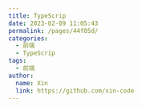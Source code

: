 ```yaml
---
title: TypeScrip
date: 2023-02-09 11:05:43
permalink: /pages/44f05d/
categories:
  - 前端
  - TypeScrip
tags:
  - 前端
author:
  name: Xin
  link: https://github.com/xin-code
---
```


